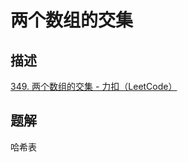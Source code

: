 # 两个数组的交集

## 描述

[349. 两个数组的交集 - 力扣（LeetCode）](https://leetcode.cn/problems/intersection-of-two-arrays/)

## 题解

哈希表